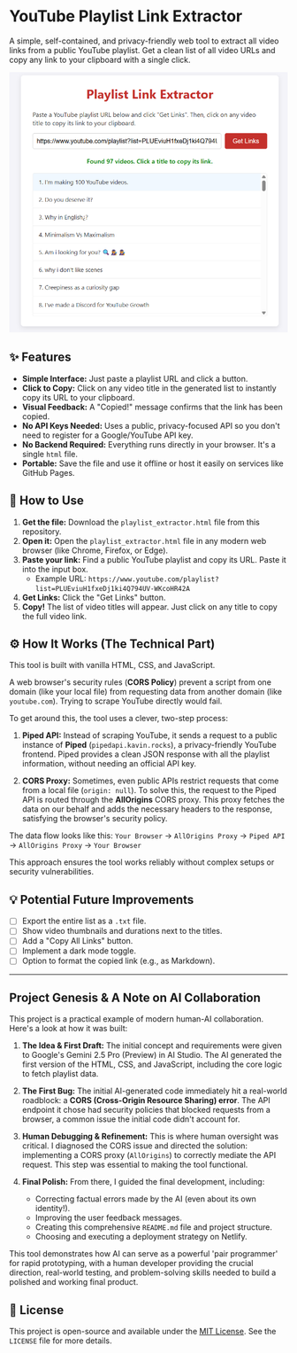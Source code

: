 # YouTube Playlist Link Extractor

A simple, self-contained, and privacy-friendly web tool to extract all video links from a public YouTube playlist. Get a clean list of all video URLs and copy any link to your clipboard with a single click.


![YouTube Playlist Link Extractor Screenshot](images/screenshot.png)

## ✨ Features

-   **Simple Interface:** Just paste a playlist URL and click a button.
-   **Click to Copy:** Click on any video title in the generated list to instantly copy its URL to your clipboard.
-   **Visual Feedback:** A "Copied!" message confirms that the link has been copied.
-   **No API Keys Needed:** Uses a public, privacy-focused API so you don't need to register for a Google/YouTube API key.
-   **No Backend Required:** Everything runs directly in your browser. It's a single `html` file.
-   **Portable:** Save the file and use it offline or host it easily on services like GitHub Pages.

## 🚀 How to Use

1.  **Get the file:** Download the `playlist_extractor.html` file from this repository.
2.  **Open it:** Open the `playlist_extractor.html` file in any modern web browser (like Chrome, Firefox, or Edge).
3.  **Paste your link:** Find a public YouTube playlist and copy its URL. Paste it into the input box.
    -   Example URL: `https://www.youtube.com/playlist?list=PLUEviuH1fxeDj1ki4Q794UV-WKcoHR42A`
4.  **Get Links:** Click the "Get Links" button.
5.  **Copy!** The list of video titles will appear. Just click on any title to copy the full video link.

## ⚙️ How It Works (The Technical Part)

This tool is built with vanilla HTML, CSS, and JavaScript.

A web browser's security rules (**CORS Policy**) prevent a script from one domain (like your local file) from requesting data from another domain (like `youtube.com`). Trying to scrape YouTube directly would fail.

To get around this, the tool uses a clever, two-step process:

1.  **Piped API:** Instead of scraping YouTube, it sends a request to a public instance of **Piped** (`pipedapi.kavin.rocks`), a privacy-friendly YouTube frontend. Piped provides a clean JSON response with all the playlist information, without needing an official API key.

2.  **CORS Proxy:** Sometimes, even public APIs restrict requests that come from a local file (`origin: null`). To solve this, the request to the Piped API is routed through the **AllOrigins** CORS proxy. This proxy fetches the data on our behalf and adds the necessary headers to the response, satisfying the browser's security policy.

The data flow looks like this:
`Your Browser` → `AllOrigins Proxy` → `Piped API` → `AllOrigins Proxy` → `Your Browser`

This approach ensures the tool works reliably without complex setups or security vulnerabilities.

## 💡 Potential Future Improvements

-   [ ] Export the entire list as a `.txt` file.
-   [ ] Show video thumbnails and durations next to the titles.
-   [ ] Add a "Copy All Links" button.
-   [ ] Implement a dark mode toggle.
-   [ ] Option to format the copied link (e.g., as Markdown).

---

## Project Genesis & A Note on AI Collaboration

This project is a practical example of modern human-AI collaboration. Here's a look at how it was built:

1.  **The Idea & First Draft:** The initial concept and requirements were given to Google's Gemini 2.5 Pro (Preview) in AI Studio. The AI generated the first version of the HTML, CSS, and JavaScript, including the core logic to fetch playlist data.

2.  **The First Bug:** The initial AI-generated code immediately hit a real-world roadblock: a **CORS (Cross-Origin Resource Sharing) error**. The API endpoint it chose had security policies that blocked requests from a browser, a common issue the initial code didn't account for.

3.  **Human Debugging & Refinement:** This is where human oversight was critical. I diagnosed the CORS issue and directed the solution: implementing a CORS proxy (`AllOrigins`) to correctly mediate the API request. This step was essential to making the tool functional.

4.  **Final Polish:** From there, I guided the final development, including:
    *   Correcting factual errors made by the AI (even about its own identity!).
    *   Improving the user feedback messages.
    *   Creating this comprehensive `README.md` file and project structure.
    *   Choosing and executing a deployment strategy on Netlify.

This tool demonstrates how AI can serve as a powerful 'pair programmer' for rapid prototyping, with a human developer providing the crucial direction, real-world testing, and problem-solving skills needed to build a polished and working final product.

## 📄 License

This project is open-source and available under the [MIT License](LICENSE). See the `LICENSE` file for more details.
